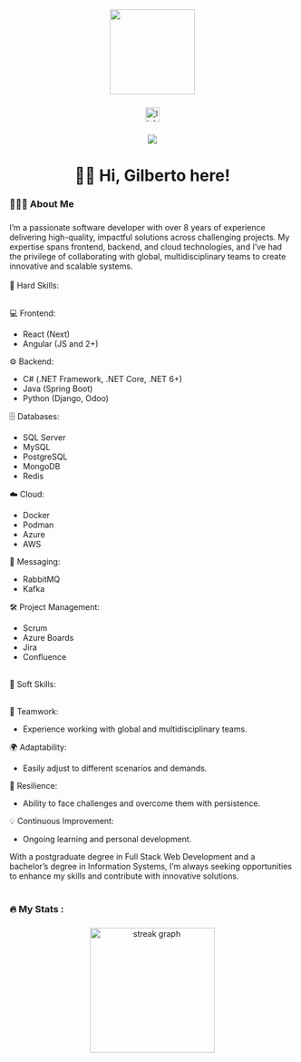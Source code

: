 <div align="center">
  <img height="150" src="https://avatars.githubusercontent.com/u/29711478?v=4"  />
</div>

###

<div align="center">
  <img src="https://img.shields.io/static/v1?message=LinkedIn&logo=linkedin&label=&color=0077B5&logoColor=white&labelColor=&style=for-the-badge" height="25" alt="linkedin logo"  />
</div>

###

<div align="center">
  <img src="https://visitor-badge.laobi.icu/badge?page_id=maurodesouza.maurodesouza&"  />
</div>

###

<h1 align="center">👋🏾 Hi, Gilberto here!</h1>

###

<h3 align="left">🧑🏾‍💻  About Me</h3>

###

<div class="RfZFLXPbAHSdawCFJVfXlheQHyJrgEpCKJFMFEs full-width" style="" dir="ltr" tabindex="-1">
I’m a passionate software developer with over 8 years of experience delivering high-quality, impactful solutions across challenging projects. My expertise spans frontend, backend, and cloud technologies, and I’ve had the privilege of collaborating with global, multidisciplinary teams to create innovative and scalable systems.
  
<br/>
<br/>
🔧 Hard Skills:
<br/>
<br/>
  
💻 Frontend:
  - React (Next)
  - Angular (JS and 2+)

⚙️ Backend:
- C# (.NET Framework, .NET Core, .NET 6+)
- Java (Spring Boot)
- Python (Django, Odoo)

🗄️ Databases:
- SQL Server
- MySQL
- PostgreSQL
- MongoDB
- Redis

☁️ Cloud:
- Docker
- Podman
- Azure
- AWS

📡 Messaging:
- RabbitMQ
- Kafka

🛠️ Project Management:
- Scrum
- Azure Boards
- Jira
- Confluence

<br/>
🧠 Soft Skills:
<br/>
<br/>

🤝 Teamwork:
- Experience working with global and multidisciplinary teams.

🌍 Adaptability:
- Easily adjust to different scenarios and demands.

💪 Resilience:
- Ability to face challenges and overcome them with persistence.

💡 Continuous Improvement:
- Ongoing learning and personal development.

With a postgraduate degree in Full Stack Web Development and a bachelor’s degree in Information Systems, I’m always seeking opportunities to enhance my skills and contribute with innovative solutions.<!----></span>
<br/>
<br/>
</div>

###

<h3 align="left">🔥   My Stats :</h3>

###

<div align="center">
  <img src="https://streak-stats.demolab.com?user=maurodesouza&locale=en&mode=daily&theme=dark&hide_border=false&border_radius=5&order=3" height="220" alt="streak graph"  />
</div>

###
